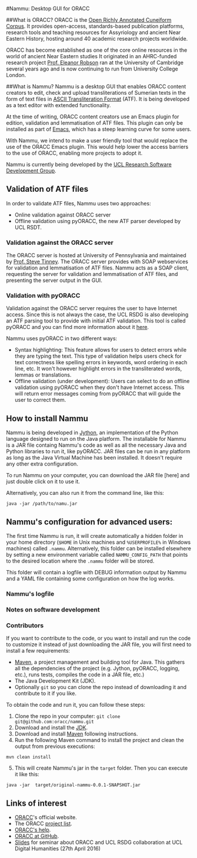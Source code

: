 #Nammu: Desktop GUI for ORACC

##What is ORACC?
ORACC is the [Open Richly Annotated Cuneiform Corpus](http://oracc.org). 
It provides open-access, standards-based publication platforms, research tools 
and teaching resources for Assyriology and ancient Near Eastern History, 
hosting around 40 academic research projects worldwide. 

ORACC has become established as one of the core online resources in the world 
of ancient Near Eastern studies 
It originated in an AHRC-funded research project [Prof. Eleanor Robson](https://www.ucl.ac.uk/history/people/academic-staff/eleanor-robson) 
ran at the University of Cambridge several years ago and is now continuing to 
run from University College London. 



##What is Nammu?
Nammu is a desktop GUI that enables ORACC content creators to edit, check and 
upload transliterations of Sumerian texts in the form of text files in 
[ASCII Transliteration Format](http://oracc.museum.upenn.edu/doc/help/editinginatf/) 
(ATF). It is being developed as a text editor with extended functionality.

At the time of writing, ORACC content creators use an Emacs plugin for edition,
validation and lemmatisation of ATF files. This plugin can only be installed as 
part of [Emacs](http://oracc.museum.upenn.edu/doc/help/usingemacs/emacssetup/index.html), 
which has a steep learning curve for some users. 

With Nammu, we intend to make a user friendly tool that would replace the use
of the ORACC Emacs plugin. This would help lower the access barriers to the use 
of ORACC, enabling more projects to adopt it.

Nammu is currently being developed by the [UCL Research Software Development Group](https://www.ucl.ac.uk/research-it-services/about/research-software-development).


## Validation of ATF files

In order to validate ATF files, Nammu uses two approaches:
* Online validation against ORACC server 
* Offline validation using pyORACC, the new ATF parser developed by UCL RSDT.

### Validation against the ORACC server
The ORACC server is hosted at University of Pennsylvania and maintained by 
[Prof. Steve Tinney](https://www.ling.upenn.edu/people/tinney).
The ORACC server provides with SOAP webservices for validation and lemmatisation
of ATF files. Nammu acts as a SOAP client, requesting the server for validation
and lemmatisation of ATF files, and presenting the server output in the GUI.


### Validation with pyORACC
Validation against the ORACC server requires the user to have Internet access. 
Since this is not always the case, the UCL RSDG is also developing
an ATF parsing tool to provide with initial ATF validation. This tool is called
pyORACC and you can find more information about it 
[here](https://github.com/oracc/pyoracc).

Nammu uses pyORACC in two different ways:

* Syntax highlighting: This feature allows for users to detect errors while they 
are typing the text. This type of validation helps users check for text 
correctness like spelling errors in keywords, word ordering in each line, etc. 
It won't however highlight errors in the transliterated words, lemmas or translations.
* Offline validation (under development): Users can select to do an offline 
validation using pyORACC when they don't have Internet access. This will return 
error messages coming from pyORACC that will guide the user to correct them.

## How to install Nammu

Nammu is being developed in [Jython](http://www.jython.org), an implementation
of the Python language designed to run on the Java platform. 
The installable for Nammu is a JAR file containg Nammu's code as well as all the
necessary Java and Python libraries to run it, like pyORACC. 
JAR files can be run in any platform as long as the Java Virtual Machine has 
been installed. It doesn't require any other extra configuration.

To run Nammu on your computer, you can download the JAR file [here] and just 
double click on it to use it. 

Alternatively, you can also run it from the command line, like this:

`java -jar /path/to/namu.jar`

## Nammu's configuration for advanced users:
The first time Nammu is run, it will create automatically a hidden folder in 
your home directory (`$HOME` in Unix machines and `%USERPROFILE%` in Windows 
machines) called `.nammu`. Alternatively, this folder can be installed elsewhere
by setting a new environment variable called `NAMMU_CONFIG_PATH` that points to 
the desired location where the `.nammu` folder will be stored.

This folder will contain a logfile with DEBUG information output by Nammu and 
a YAML file containing some configuration on how the log works.


### Nammu's logfile





### Notes on software development


### Contributors
If you want to contribute to the code, or you want to install and run the code
to customize it instead of just downloading the JAR file, you will first need
to install a few requirements:
* [Maven](https://maven.apache.org), a project management and building
tool for Java. This gathers all the dependencies of the project (e.g. Jython, 
pyORACC, logging, etc.), runs tests, compiles the code in a JAR file, etc.)
* The Java Development Kit (JDK).
* Optionally `git` so you can clone the repo instead of downloading it and 
contribute to it if you like.
 
To obtain the code and run it, you can follow these steps:

1. Clone the repo in your computer:
 `git clone git@github.com:oracc/nammu.git`
2. Download and install the [JDK](http://www.oracle.com/technetwork/java/javase/downloads/jdk8-downloads-2133151.html).
3. Download and install [Maven](https://maven.apache.org) following instructions.
4. Run the following Maven command to install the project and clean the output 
from previous executions:
 ```
 mvn clean install
 ```
5. This will create Nammu's jar in the `target` folder. Then you can execute it
like this:
 ```
 java -jar  target/original-nammu-0.0.1-SNAPSHOT.jar 
 ```


## Links of interest

* [ORACC](http://oracc.museum.upenn.edu)'s official website.
* The ORACC [project list](http://oracc.museum.upenn.edu/projectlist.html).
* [ORACC's help](http://oracc.museum.upenn.edu/doc/help/visitingoracc/index.html).
* [ORACC at GitHub](https://github.com/oracc).
* [Slides](http://slides.com/raquelalegre/oracc-7#/) for seminar about ORACC 
and UCL RSDG collaboration at UCL Digital Humanities (27th April 2016)



